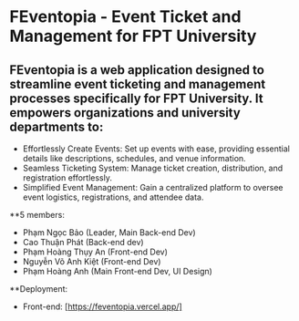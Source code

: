 # FEventopia - Event Ticket and Management for FPT University


## FEventopia is a web application designed to streamline event ticketing and management processes specifically for FPT University. It empowers organizations and university departments to:

+ Effortlessly Create Events: Set up events with ease, providing essential details like descriptions, schedules, and venue information.
+ Seamless Ticketing System: Manage ticket creation, distribution, and registration effortlessly.
+ Simplified Event Management: Gain a centralized platform to oversee event logistics, registrations, and attendee data.

**5 members:
+ Phạm Ngọc Bảo (Leader, Main Back-end Dev)
+ Cao Thuận Phát (Back-end dev)
+ Phạm Hoàng Thụy An (Front-end Dev)
+ Nguyễn Võ Anh Kiệt (Front-end Dev)
+ Phạm Hoàng Anh (Main Front-end Dev, UI Design)

**Deployment:
+ Front-end: [https://feventopia.vercel.app/]

